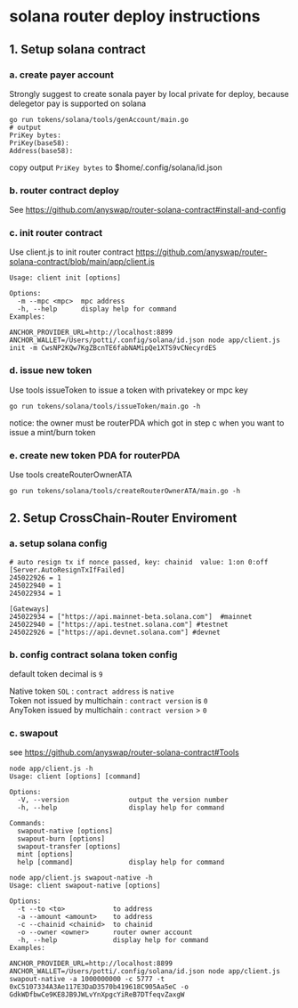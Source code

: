 # solana router deploy instructions

## 1. Setup solana contract 
### a. create payer account
Strongly suggest to create sonala payer by local private for deploy, because delegetor pay is supported on solana
```
go run tokens/solana/tools/genAccount/main.go
# output
PriKey bytes:
PriKey(base58):
Address(base58):
```
copy output `PriKey bytes` to $home/.config/solana/id.json
### b. router contract deploy
See
https://github.com/anyswap/router-solana-contract#install-and-config

### c. init router contract
Use client.js to init router contract
https://github.com/anyswap/router-solana-contract/blob/main/app/client.js 

```
Usage: client init [options]

Options:
  -m --mpc <mpc>  mpc address
  -h, --help      display help for command
Examples:

ANCHOR_PROVIDER_URL=http://localhost:8899 ANCHOR_WALLET=/Users/potti/.config/solana/id.json node app/client.js init -m CwsNP2KQw7KgZBcnTE6fabNAMipQe1XTS9vCNecyrdES
```

### d. issue new token
Use tools issueToken to issue a token with privatekey or mpc key
```
go run tokens/solana/tools/issueToken/main.go -h
```
notice: the owner must be routerPDA which got in step c when you want to issue a mint/burn token 

### e. create new token PDA for routerPDA
Use tools createRouterOwnerATA
```
go run tokens/solana/tools/createRouterOwnerATA/main.go -h
```
 
## 2. Setup CrossChain-Router Enviroment
### a. setup solana config
```
# auto resign tx if nonce passed, key: chainid  value: 1:on 0:off
[Server.AutoResignTxIfFailed]
245022926 = 1
245022940 = 1
245022934 = 1

[Gateways]
245022934 = ["https://api.mainnet-beta.solana.com"]  #mainnet
245022940 = ["https://api.testnet.solana.com"] #testnet
245022926 = ["https://api.devnet.solana.com"] #devnet
```

### b. config contract solana token config
default token decimal is `9`

Native token `SOL` : `contract address` is `native`    
Token not issued by multichain : `contract version` is `0`    
AnyToken issued by multichain :  `contract version` > `0`    

### c. swapout 
see
https://github.com/anyswap/router-solana-contract#Tools

```
node app/client.js -h             
Usage: client [options] [command]

Options:
  -V, --version               output the version number
  -h, --help                  display help for command

Commands:
  swapout-native [options]
  swapout-burn [options]
  swapout-transfer [options]
  mint [options]
  help [command]              display help for command
```

```
node app/client.js swapout-native -h
Usage: client swapout-native [options]

Options:
  -t --to <to>            to address
  -a --amount <amount>    to address
  -c --chainid <chainid>  to chainid
  -o --owner <owner>      router owner account
  -h, --help              display help for command
Examples:

ANCHOR_PROVIDER_URL=http://localhost:8899 ANCHOR_WALLET=/Users/potti/.config/solana/id.json node app/client.js swapout-native -a 1000000000 -c 5777 -t 0xC5107334A3Ae117E3DaD3570b419618C905Aa5eC -o GdkWDfbwCe9KE8JB9JWLvYnXpgcYiReB7DTfeqvZaxgW
```









